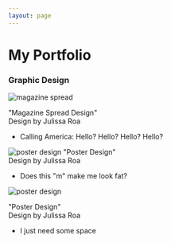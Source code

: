 ```yaml
---
layout: page
---
```


# My Portfolio

### Graphic Design

![magazine spread](https://farm8.staticflickr.com/7366/16252705060_40d7062ae7_b.jpg)

"Magazine Spread Design"  
Design by Julissa Roa 
- Calling America: Hello? Hello? Hello? Hello?

![poster design](https://farm8.staticflickr.com/7409/16438348881_c6a3bde128_c.jpg)
"Poster Design"  
Design by Julissa Roa 
- Does this "m" make me look fat?

![poster design](https://farm8.staticflickr.com/7436/16438349491_077300b364_c.jpg)

"Poster Design"  
Design by Julissa Roa 
- I just need some space
